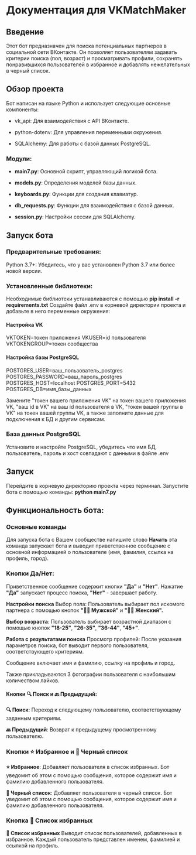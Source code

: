 # Документация для VKMatchMaker
## Введение
Этот бот предназначен для поиска потенциальных партнеров в социальной сети ВКонтакте. Он позволяет пользователям задавать критерии поиска (пол, возраст) и просматривать профили, сохранять понравившихся пользователей в избранное и добавлять нежелательных в черный список.

## Обзор проекта
Бот написан на языке Python и использует следующие основные компоненты:

- vk_api: Для взаимодействия с API ВКонтакте.

- python-dotenv: Для управления переменными окружения.

- SQLAlchemy: Для работы с базой данных PostgreSQL.

### Модули:

- **main7.py**: Основной скрипт, управляющий логикой бота.

- **models.py**: Определения моделей базы данных.

- **keyboards.py**: Функции для создания клавиатур.

- **db_requests.py**: Функции для взаимодействия с базой данных.

- **session.py**: Настройки сессии для SQLAlchemy.

## Запуск бота
### Предварительные требования:
Python 3.7+: Убедитесь, что у вас установлен Python 3.7 или более новой версии.

### Установленные библиотеки: 
Необходимые библиотеки устанавливаются с помощью **pip install -r requirements.txt**
Создайте файл .env в корневой директории проекта и добавьте в него переменные окружения:
#### Настройка VK
VKTOKEN=токен приложения
VKUSER=id пользователя
VKTOKENGROUP=токен сообщества

#### Настройка базы PostgreSQL
POSTGRES_USER=ваш_пользователь_postgres
POSTGRES_PASSWORD=ваш_пароль_postgres
POSTGRES_HOST=localhost
POSTGRES_PORT=5432
POSTGRES_DB=имя_базы_данных

Замените "токен вашего приложения VK" на токен вашего приложения VK, "ваш id в VK" на ваш id пользователя в VK, "токен вашей группы в VK" на токен вашей группы VK, а также заполните данные для подключения к БД и другим сервисам.

### База данных PostgreSQL
Установите и настройте PostgreSQL, убедитесь что имя БД, пользователь, пароль и хост совпадают с данными в файле .env

## Запуск
Перейдите в корневую директорию проекта через терминал.
Запустите бота с помощью команды:
**python main7.py**


## Функциональность бота:
### Основные команды
Для запуска бота с Вашем сообществе напишите слово **Начать** эта команда запускает бота и выводит приветственное сообщение с основной информацией о пользователе (имя, фамилия, ссылка на профиль, город).

### Кнопки Да/Нет:
Приветственное сообщение содержит кнопки **"Да"** и **"Нет"**. Нажатие **"Да"** запускает процесс поиска, **"Нет"** - завершает работу.

**Настройки поиска**
Выбор пола: Пользователь выбирает пол искомого партнера с помощью кнопок **"👨🏻 Мужской"** и **"👩🏻 Женский".**

**Выбор возраста**: Пользователь выбирает возрастной диапазон с помощью кнопок **"18-25"**, **"26-35"**, **"36-44"**, **"45+"**.

**Работа с результатами поиска**
Просмотр профилей: После указания параметров поиска, бот выводит первого пользователя, соответствующего критериям.

Сообщение включает имя и фамилию, ссылку на профиль и город.

Также прикладываются 3 фотографии пользователя с наибольшим количеством лайков.

#### Кнопки 🔍 Поиск и 🔙 Предыдущий:

**🔍 Поиск**: Переход к следующему пользователю, соответствующему заданным критериям.

**🔙 Предыдущий**: Возврат к предыдущему просмотренному пользователю.

### Кнопки ⭐ Избранное и 🚫 Черный список

**⭐ Избранное**: Добавляет пользователя в список избранных. Бот уведомит об этом с помощью сообщения, которое содержит имя и фамилию добавленного пользователя.

**🚫 Черный список**: Добавляет пользователя в черный список. Бот уведомит об этом с помощью сообщения, которое содержит имя и фамилию добавленного пользователя.

### Кнопка 📕 Список избранных

**📕 Список избранных** Выводит список пользователей, добавленных в избранное. Каждый пользователь представлен именем, фамилией и ссылкой на профиль.
